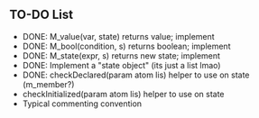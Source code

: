 ## TO-DO List
- DONE: M_value(var, state) returns value; implement
- DONE: M_bool(condition, s) returns boolean; implement
- DONE: M_state(expr, s) returns new state; implement
- DONE: Implement a "state object" (its just a list lmao)
- DONE: checkDeclared(param atom lis) helper to use on state (m_member?)
- checkInitialized(param atom lis) helper to use on state 
- Typical commenting convention

